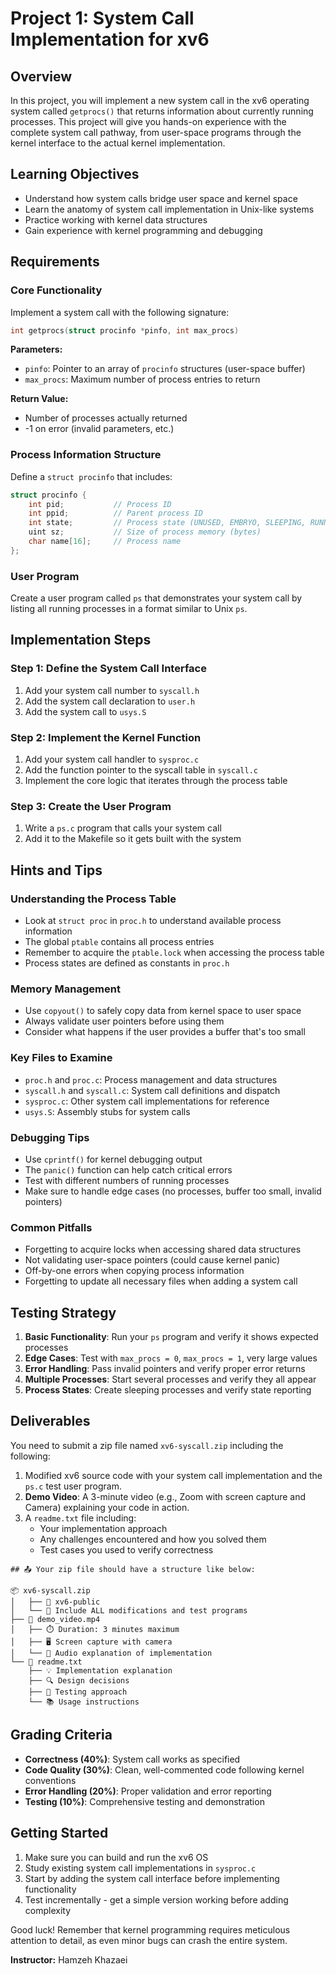 # Project 1: System Call Implementation for xv6

## Overview

In this project, you will implement a new system call in the xv6 operating system called `getprocs()` that returns information about currently running processes. This project will give you hands-on experience with the complete system call pathway, from user-space programs through the kernel interface to the actual kernel implementation.

## Learning Objectives

- Understand how system calls bridge user space and kernel space
- Learn the anatomy of system call implementation in Unix-like systems
- Practice working with kernel data structures
- Gain experience with kernel programming and debugging

## Requirements

### Core Functionality

Implement a system call with the following signature:
```c
int getprocs(struct procinfo *pinfo, int max_procs)
```

**Parameters:**
- `pinfo`: Pointer to an array of `procinfo` structures (user-space buffer)
- `max_procs`: Maximum number of process entries to return

**Return Value:**
- Number of processes actually returned
- -1 on error (invalid parameters, etc.)

### Process Information Structure

Define a `struct procinfo` that includes:
```c
struct procinfo {
    int pid;           // Process ID
    int ppid;          // Parent process ID
    int state;         // Process state (UNUSED, EMBRYO, SLEEPING, RUNNABLE, RUNNING, ZOMBIE)
    uint sz;           // Size of process memory (bytes)
    char name[16];     // Process name
};
```

### User Program

Create a user program called `ps` that demonstrates your system call by listing all running processes in a format similar to Unix `ps`.

## Implementation Steps

### Step 1: Define the System Call Interface
1. Add your system call number to `syscall.h`
2. Add the system call declaration to `user.h`
3. Add the system call to `usys.S`

### Step 2: Implement the Kernel Function
1. Add your system call handler to `sysproc.c`
2. Add the function pointer to the syscall table in `syscall.c`
3. Implement the core logic that iterates through the process table

### Step 3: Create the User Program
1. Write a `ps.c` program that calls your system call
2. Add it to the Makefile so it gets built with the system

## Hints and Tips

### Understanding the Process Table
- Look at `struct proc` in `proc.h` to understand available process information
- The global `ptable` contains all process entries
- Remember to acquire the `ptable.lock` when accessing the process table
- Process states are defined as constants in `proc.h`

### Memory Management
- Use `copyout()` to safely copy data from kernel space to user space
- Always validate user pointers before using them
- Consider what happens if the user provides a buffer that's too small

### Key Files to Examine
- `proc.h` and `proc.c`: Process management and data structures
- `syscall.h` and `syscall.c`: System call definitions and dispatch
- `sysproc.c`: Other system call implementations for reference
- `usys.S`: Assembly stubs for system calls

### Debugging Tips
- Use `cprintf()` for kernel debugging output
- The `panic()` function can help catch critical errors
- Test with different numbers of running processes
- Make sure to handle edge cases (no processes, buffer too small, invalid pointers)

### Common Pitfalls
- Forgetting to acquire locks when accessing shared data structures
- Not validating user-space pointers (could cause kernel panic)
- Off-by-one errors when copying process information
- Forgetting to update all necessary files when adding a system call

## Testing Strategy

1. **Basic Functionality**: Run your `ps` program and verify it shows expected processes
2. **Edge Cases**: Test with `max_procs = 0`, `max_procs = 1`, very large values
3. **Error Handling**: Pass invalid pointers and verify proper error returns
4. **Multiple Processes**: Start several processes and verify they all appear
5. **Process States**: Create sleeping processes and verify state reporting

## Deliverables
You need to submit a zip file named `xv6-syscall.zip` including the following:
1. Modified xv6 source code with your system call implementation and the `ps.c` test user program.
2. **Demo Video**: A 3-minute video (e.g., Zoom with screen capture and Camera) explaining your code in action.
3. A `readme.txt` file including:
   - Your implementation approach
   - Any challenges encountered and how you solved them
   - Test cases you used to verify correctness

```
## 📤 Your zip file should have a structure like below:

📦 xv6-syscall.zip  
│   ├── 📂 xv6-public  
│   └── 📝 Include ALL modifications and test programs  
├── 🎥 demo_video.mp4  
│   ├── ⏱️ Duration: 3 minutes maximum  
│   ├── 🖥️ Screen capture with camera  
│   └── 📢 Audio explanation of implementation  
└── 📖 readme.txt  
    ├── 💡 Implementation explanation  
    ├── 🔍 Design decisions  
    ├── 🧪 Testing approach  
    └── 📚 Usage instructions
```


## Grading Criteria

- **Correctness (40%)**: System call works as specified
- **Code Quality (30%)**: Clean, well-commented code following kernel conventions
- **Error Handling (20%)**: Proper validation and error reporting
- **Testing (10%)**: Comprehensive testing and demonstration

## Getting Started

1. Make sure you can build and run the xv6 OS
2. Study existing system call implementations in `sysproc.c`
3. Start by adding the system call interface before implementing functionality
4. Test incrementally - get a simple version working before adding complexity

Good luck! Remember that kernel programming requires meticulous attention to detail, as even minor bugs can crash the entire system.

**Instructor:** Hamzeh Khazaei
